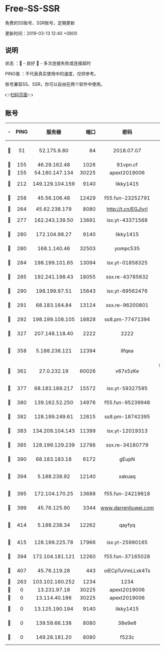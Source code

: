 # Free-SS-SSR

免费的SS账号、SSR账号，定期更新

更新时间：2019-03-13 12:40 +0800

## 说明

状态     ：🙂 - 良好 🙁 - 多次连接失败或连接超时

PING值   ：不代表真实使用中的速度，仅供参考。

账号兼容SS、SSR，你可以自由在两个软件中使用。

👉[扫码页面](https://liesauer.github.io/Free-SS-SSR/)👈

## 账号

|-|PING|服务器|端口|密码|加密方式|区域|
|:----:|:----:|:-----:|-----:|:----:|:----:|:----:|
|🙂|51|52.175.9.80|84|2018.07.07|chacha20-ietf-poly1305|HK|
|🙂|155|46.29.162.48|1026|91vpn.cf|rc4-md5|RU|
|🙂|155|54.180.147.134|30225|apext2019006|chacha20|KR|
|🙂|212|149.129.104.159|9140|likky1415|aes-256-cfb|HK|
|🙂|258|45.56.106.48|12429|f55.fun-23252791|aes-256-cfb|US|
|🙂|264|45.62.238.179|8080|http://t.cn/EGJIyrl|rc4-md5|CA|
|🙂|277|162.243.139.50|13691|isx.yt-43371568|aes-256-cfb|US|
|🙂|280|172.104.98.27|9140|likky1415|aes-256-cfb|JP|
|🙂|280|168.1.140.46|32503|yompc535|aes-256-cfb|AU|
|🙂|284|198.199.101.65|13094|isx.yt-01858325|aes-256-cfb|US|
|🙂|285|192.241.198.43|18055|ssx.re-43785832|aes-256-cfb|US|
|🙂|290|198.199.97.51|15643|isx.yt-69562476|aes-256-cfb|US|
|🙂|291|68.183.164.84|13124|ssx.re-96200801|aes-256-cfb|US|
|🙂|292|198.199.108.105|18828|ss8.pm-77471394|aes-256-cfb|US|
|🙂|327|207.148.118.40|2222|2222|aes-256-cfb|SG|
|🙂|358|5.188.238.121|12394|llfqea|chacha20-ietf-poly1305|BR|
|🙂|361|27.0.232.19|60026|v67s5zKe|xchacha20-ietf-poly1305|HK|
|🙂|377|68.183.189.217|15572|isx.yt-59327595|aes-256-cfb|SG|
|🙂|380|139.162.52.250|14976|f55.fun-95239948|aes-256-cfb|SG|
|🙂|382|128.199.249.61|12615|ss8.pm-18742395|aes-256-cfb|SG|
|🙂|383|134.209.104.143|11399|isx.yt-12019313|aes-256-cfb|SG|
|🙂|385|128.199.129.239|12786|ssx.re-34180779|aes-256-cfb|SG|
|🙂|390|68.183.183.18|6172|gEupN|aes-256-cfb|SG|
|🙂|394|5.188.238.92|12140|xakuaq|chacha20-ietf-poly1305|BR|
|🙂|395|172.104.170.25|13688|f55.fun-24219818|aes-256-cfb|SG|
|🙂|399|45.76.125.90|3344|www.darrenliuwei.com|aes-256-cfb|AU|
|🙂|414|5.188.238.34|12262|qayfyq|chacha20-ietf-poly1305|BR|
|🙂|415|128.199.225.78|17966|isx.yt-25990165|aes-256-cfb|SG|
|🙂|394|172.104.181.121|12260|f55.fun-37165028|aes-256-cfb|SG|
|🙂|407|45.76.119.28|443|oiECpTuVmLLxk4Ts|aes-256-cfb|AU|
|🙁|263|103.102.160.252|1234|1234|rc4-md5|JP|
|🙁|0|13.231.97.18|30225|apext2019006|chacha20|JP|
|🙁|0|13.114.40.186|30225|apext2019006|chacha20|JP|
|🙁|0|13.125.190.194|9140|likky1415|aes-256-cfb|KR|
|🙁|0|139.59.66.138|8080|38e9e8|aes-256-cfb|IN|
|🙁|0|149.28.181.20|8080|f523c|aes-256-cfb|AU|
